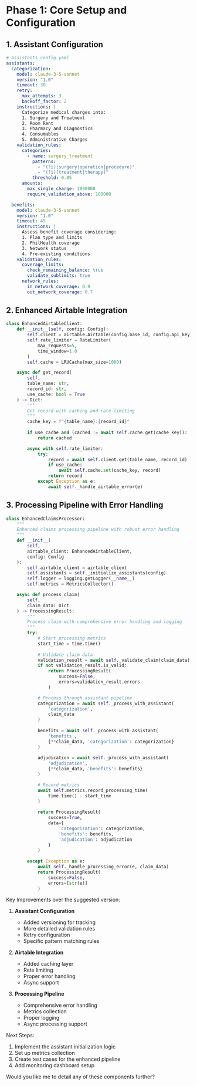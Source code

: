 # Phase 1: Core Setup and Configuration

## 1. Assistant Configuration

```yaml
# assistants_config.yaml
assistants:
  categorization:
    model: claude-3-5-sonnet
    version: "1.0"
    timeout: 30
    retry:
      max_attempts: 3
      backoff_factor: 2
    instructions: |
      Categorize medical charges into:
      1. Surgery and Treatment
      2. Room Rent
      3. Pharmacy and Diagnostics
      4. Consumables
      5. Administrative Charges
    validation_rules:
      categories:
        - name: surgery_treatment
          patterns:
            - "(?i)(surgery|operation|procedure)"
            - "(?i)(treatment|therapy)"
          threshold: 0.85
      amounts:
        max_single_charge: 1000000
        require_validation_above: 100000

  benefits:
    model: claude-3-5-sonnet
    version: "1.0"
    timeout: 45
    instructions: |
      Assess benefit coverage considering:
      1. Plan type and limits
      2. PhilHealth coverage
      3. Network status
      4. Pre-existing conditions
    validation_rules:
      coverage_limits:
        check_remaining_balance: true
        validate_sublimits: true
      network_rules:
        in_network_coverage: 0.9
        out_network_coverage: 0.7
```

## 2. Enhanced Airtable Integration

```python
class EnhancedAirtableClient:
    def __init__(self, config: Config):
        self.client = airtable.Airtable(config.base_id, config.api_key)
        self.rate_limiter = RateLimiter(
            max_requests=5,
            time_window=1.0
        )
        self.cache = LRUCache(max_size=1000)

    async def get_record(
        self,
        table_name: str,
        record_id: str,
        use_cache: bool = True
    ) -> Dict:
        """
        Get record with caching and rate limiting
        """
        cache_key = f"{table_name}:{record_id}"
        
        if use_cache and (cached := await self.cache.get(cache_key)):
            return cached

        async with self.rate_limiter:
            try:
                record = await self.client.get(table_name, record_id)
                if use_cache:
                    await self.cache.set(cache_key, record)
                return record
            except Exception as e:
                await self._handle_airtable_error(e)
```

## 3. Processing Pipeline with Error Handling

```python
class EnhancedClaimsProcessor:
    """
    Enhanced claims processing pipeline with robust error handling
    """
    def __init__(
        self,
        airtable_client: EnhancedAirtableClient,
        config: Config
    ):
        self.airtable_client = airtable_client
        self.assistants = self._initialize_assistants(config)
        self.logger = logging.getLogger(__name__)
        self.metrics = MetricsCollector()

    async def process_claim(
        self,
        claim_data: Dict
    ) -> ProcessingResult:
        """
        Process claim with comprehensive error handling and logging
        """
        try:
            # Start processing metrics
            start_time = time.time()
            
            # Validate claim data
            validation_result = await self._validate_claim(claim_data)
            if not validation_result.is_valid:
                return ProcessingResult(
                    success=False,
                    errors=validation_result.errors
                )

            # Process through assistant pipeline
            categorization = await self._process_with_assistant(
                'categorization',
                claim_data
            )
            
            benefits = await self._process_with_assistant(
                'benefits',
                {**claim_data, 'categorization': categorization}
            )
            
            adjudication = await self._process_with_assistant(
                'adjudication',
                {**claim_data, 'benefits': benefits}
            )

            # Record metrics
            await self.metrics.record_processing_time(
                time.time() - start_time
            )
            
            return ProcessingResult(
                success=True,
                data={
                    'categorization': categorization,
                    'benefits': benefits,
                    'adjudication': adjudication
                }
            )
            
        except Exception as e:
            await self._handle_processing_error(e, claim_data)
            return ProcessingResult(
                success=False,
                errors=[str(e)]
            )
```

Key Improvements over the suggested version:

1. **Assistant Configuration**
   - Added versioning for tracking
   - More detailed validation rules
   - Retry configuration
   - Specific pattern matching rules

2. **Airtable Integration**
   - Added caching layer
   - Rate limiting
   - Proper error handling
   - Async support

3. **Processing Pipeline**
   - Comprehensive error handling
   - Metrics collection
   - Proper logging
   - Async processing support

Next Steps:
1. Implement the assistant initialization logic
2. Set up metrics collection
3. Create test cases for the enhanced pipeline
4. Add monitoring dashboard setup

Would you like me to detail any of these components further?